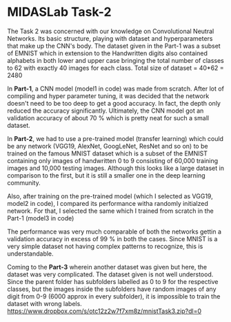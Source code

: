 # MIDASLab Task-2
The Task 2 was concerned with our knowledge on Convolutional Neutral Networks. Its basic structure, playing with dataset and hyperparameters that make up the CNN's body.
The dataset given in the Part-1 was a subset of EMNIST which in extension to the Handwritten digits also contained alphabets in both lower and upper case bringing the total number of classes to 62 with exactly 40 images for each class.
Total size of dataset = 40*62 = 2480

In **Part-1**, a CNN model (model1 in code) was made from scratch. After lot of compiling and hyper parameter tuning, it was decided that the network doesn't need to be too deep to get a good accuracy. 
In fact, the depth only reduced the accuracy significantly.
Ultimately, the CNN model got an validation accuracy of about 70 % which is pretty neat for such a small dataset.

In **Part-2**, we had to use a pre-trained model (transfer learning) which could be any network (VGG19, AlexNet, GoogLeNet, ResNet and so on) to be trained on the famous MNIST dataset which is a subset of the EMNIST containing only images of handwritten 0 to 9 consisting of 60,000 training images and 10,000 testing images. Although this looks like a large dataset in comparison to the first, but it is still a smaller one in the deep learning community.

Also, after training on the pre-trained model (which I selected as VGG19, model2 in code), I compared its performance witha randomly initialzed network. For that, I selected the same which I trained from scratch in the Part-1 (model3 in code)

The performance was very much comparable of both the networks gettin a validation accuracy in excess of 99 % in both the cases. Since MNIST is a very simple dataset not having complex patterns to recognize, this is understandable.

Coming to the **Part-3** wherein another dataset was given but here, the dataset was very complicated. The dataset given is not well understood. Since the parent folder has subfolders labelled as 0 to 9 for the respective classes, but the images inside the subfolders have random images of any digit from 0-9 (6000 approx in every subfolder), it is impossible to train the dataset with wrong labels. https://www.dropbox.com/s/otc12z2w7f7xm8z/mnistTask3.zip?dl=0
